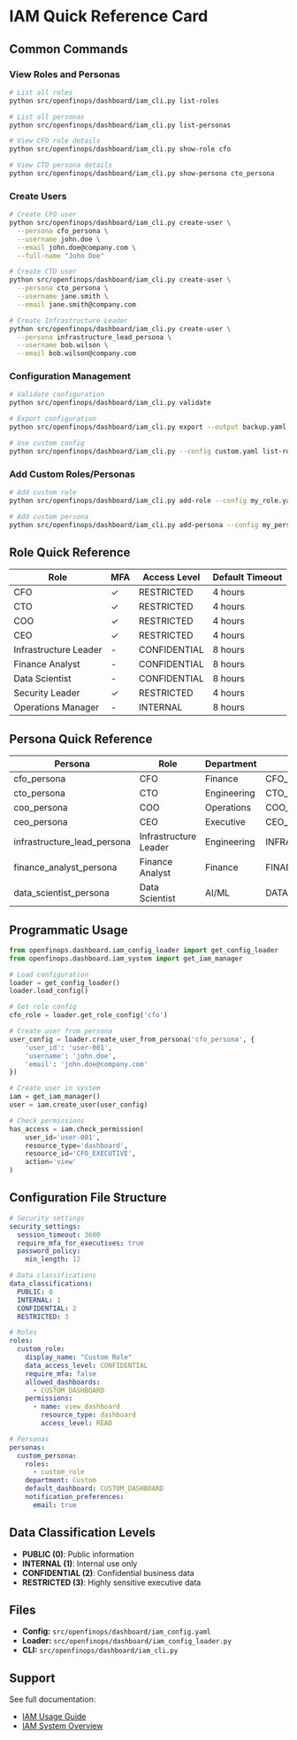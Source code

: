 # IAM Quick Reference Card

## Common Commands

### View Roles and Personas

```bash
# List all roles
python src/openfinops/dashboard/iam_cli.py list-roles

# List all personas
python src/openfinops/dashboard/iam_cli.py list-personas

# View CFO role details
python src/openfinops/dashboard/iam_cli.py show-role cfo

# View CTO persona details
python src/openfinops/dashboard/iam_cli.py show-persona cto_persona
```

### Create Users

```bash
# Create CFO user
python src/openfinops/dashboard/iam_cli.py create-user \
  --persona cfo_persona \
  --username john.doe \
  --email john.doe@company.com \
  --full-name "John Doe"

# Create CTO user
python src/openfinops/dashboard/iam_cli.py create-user \
  --persona cto_persona \
  --username jane.smith \
  --email jane.smith@company.com

# Create Infrastructure Leader
python src/openfinops/dashboard/iam_cli.py create-user \
  --persona infrastructure_lead_persona \
  --username bob.wilson \
  --email bob.wilson@company.com
```

### Configuration Management

```bash
# Validate configuration
python src/openfinops/dashboard/iam_cli.py validate

# Export configuration
python src/openfinops/dashboard/iam_cli.py export --output backup.yaml

# Use custom config
python src/openfinops/dashboard/iam_cli.py --config custom.yaml list-roles
```

### Add Custom Roles/Personas

```bash
# Add custom role
python src/openfinops/dashboard/iam_cli.py add-role --config my_role.yaml

# Add custom persona
python src/openfinops/dashboard/iam_cli.py add-persona --config my_persona.yaml
```

## Role Quick Reference

| Role | MFA | Access Level | Default Timeout |
|------|-----|--------------|-----------------|
| CFO | ✓ | RESTRICTED | 4 hours |
| CTO | ✓ | RESTRICTED | 4 hours |
| COO | ✓ | RESTRICTED | 4 hours |
| CEO | ✓ | RESTRICTED | 4 hours |
| Infrastructure Leader | - | CONFIDENTIAL | 8 hours |
| Finance Analyst | - | CONFIDENTIAL | 8 hours |
| Data Scientist | - | CONFIDENTIAL | 8 hours |
| Security Leader | ✓ | RESTRICTED | 4 hours |
| Operations Manager | - | INTERNAL | 8 hours |

## Persona Quick Reference

| Persona | Role | Department | Dashboard |
|---------|------|------------|-----------|
| cfo_persona | CFO | Finance | CFO_EXECUTIVE |
| cto_persona | CTO | Engineering | CTO_TECHNICAL |
| coo_persona | COO | Operations | COO_OPERATIONAL |
| ceo_persona | CEO | Executive | CEO_STRATEGIC |
| infrastructure_lead_persona | Infrastructure Leader | Engineering | INFRASTRUCTURE_LEADER |
| finance_analyst_persona | Finance Analyst | Finance | FINANCE_ANALYST |
| data_scientist_persona | Data Scientist | AI/ML | DATA_SCIENTIST |

## Programmatic Usage

```python
from openfinops.dashboard.iam_config_loader import get_config_loader
from openfinops.dashboard.iam_system import get_iam_manager

# Load configuration
loader = get_config_loader()
loader.load_config()

# Get role config
cfo_role = loader.get_role_config('cfo')

# Create user from persona
user_config = loader.create_user_from_persona('cfo_persona', {
    'user_id': 'user-001',
    'username': 'john.doe',
    'email': 'john.doe@company.com'
})

# Create user in system
iam = get_iam_manager()
user = iam.create_user(user_config)

# Check permissions
has_access = iam.check_permission(
    user_id='user-001',
    resource_type='dashboard',
    resource_id='CFO_EXECUTIVE',
    action='view'
)
```

## Configuration File Structure

```yaml
# Security settings
security_settings:
  session_timeout: 3600
  require_mfa_for_executives: true
  password_policy:
    min_length: 12

# Data classifications
data_classifications:
  PUBLIC: 0
  INTERNAL: 1
  CONFIDENTIAL: 2
  RESTRICTED: 3

# Roles
roles:
  custom_role:
    display_name: "Custom Role"
    data_access_level: CONFIDENTIAL
    require_mfa: false
    allowed_dashboards:
      - CUSTOM_DASHBOARD
    permissions:
      - name: view_dashboard
        resource_type: dashboard
        access_level: READ

# Personas
personas:
  custom_persona:
    roles:
      - custom_role
    department: Custom
    default_dashboard: CUSTOM_DASHBOARD
    notification_preferences:
      email: true
```

## Data Classification Levels

- **PUBLIC (0)**: Public information
- **INTERNAL (1)**: Internal use only  
- **CONFIDENTIAL (2)**: Confidential business data
- **RESTRICTED (3)**: Highly sensitive executive data

## Files

- **Config:** `src/openfinops/dashboard/iam_config.yaml`
- **Loader:** `src/openfinops/dashboard/iam_config_loader.py`
- **CLI:** `src/openfinops/dashboard/iam_cli.py`

## Support

See full documentation:
- [IAM Usage Guide](IAM_USAGE.md)
- [IAM System Overview](IAM_SYSTEM_OVERVIEW.md)
